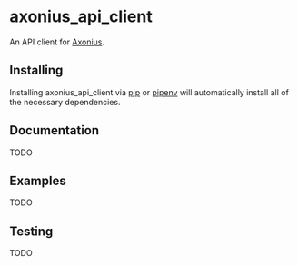 # axonius_api_client

An API client for [Axonius](https://axonius.com).

## Installing

Installing axonius_api_client via [pip](https://pypi.org/project/pip/) or [pipenv](https://pipenv.readthedocs.io/en/latest/) will automatically install all of the necessary dependencies.

## Documentation

TODO

## Examples

TODO

## Testing

TODO

